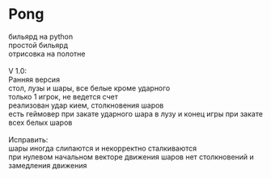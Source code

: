 # Pong
бильярд на python\
простой бильярд\
отрисовка на полотне\
\
V 1.0:\
Ранняя версия
\
стол, лузы и шары, все белые кроме ударного\
только 1 игрок, не ведется счет\
реализован удар кием, столкновения шаров\
есть геймовер при закате ударного шара в лузу и конец игры при закате всех белых шаров\
\
Исправить:\
шары иногда слипаются и некорректно сталкиваются\
при нулевом начальном векторе движения шаров нет столкновений и замедления движения
